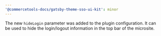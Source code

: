 ```yaml
---
'@commercetools-docs/gatsby-theme-sso-ui-kit': minor
---
```


The new `hideLogin` parameter was added to the plugin configuration. It can be used to hide the login/logout information in the top bar of the microsite.
